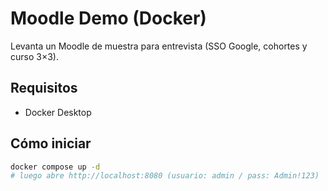 # Moodle Demo (Docker)
Levanta un Moodle de muestra para entrevista (SSO Google, cohortes y curso 3×3).

## Requisitos
- Docker Desktop

## Cómo iniciar
```bash
docker compose up -d
# luego abre http://localhost:8080 (usuario: admin / pass: Admin!123)
